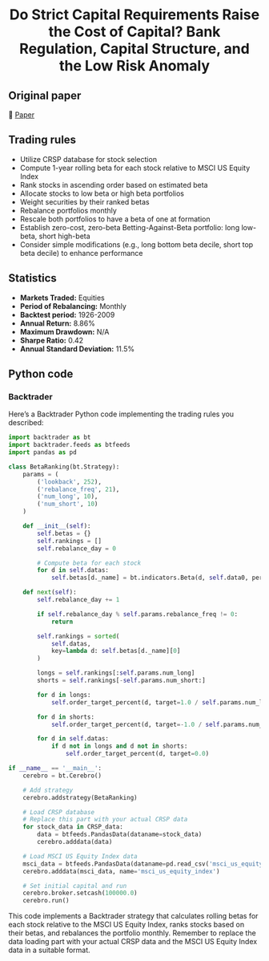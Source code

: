 <div align="center">
  <h1>Do Strict Capital Requirements Raise the Cost of Capital? Bank Regulation, Capital Structure, and the Low Risk Anomaly</h1>
</div>

## Original paper

📕 [Paper](https://papers.ssrn.com/sol3/papers.cfm?abstract_id=2577963)

## Trading rules

- Utilize CRSP database for stock selection
- Compute 1-year rolling beta for each stock relative to MSCI US Equity Index
- Rank stocks in ascending order based on estimated beta
- Allocate stocks to low beta or high beta portfolios
- Weight securities by their ranked betas
- Rebalance portfolios monthly
- Rescale both portfolios to have a beta of one at formation
- Establish zero-cost, zero-beta Betting-Against-Beta portfolio: long low-beta, short high-beta
- Consider simple modifications (e.g., long bottom beta decile, short top beta decile) to enhance performance

## Statistics

- **Markets Traded:** Equities
- **Period of Rebalancing:** Monthly
- **Backtest period:** 1926-2009
- **Annual Return:** 8.86%
- **Maximum Drawdown:** N/A
- **Sharpe Ratio:** 0.42
- **Annual Standard Deviation:** 11.5%

## Python code

### Backtrader

Here’s a Backtrader Python code implementing the trading rules you described:

```python
import backtrader as bt
import backtrader.feeds as btfeeds
import pandas as pd

class BetaRanking(bt.Strategy):
    params = (
        ('lookback', 252),
        ('rebalance_freq', 21),
        ('num_long', 10),
        ('num_short', 10)
    )

    def __init__(self):
        self.betas = {}
        self.rankings = []
        self.rebalance_day = 0

        # Compute beta for each stock
        for d in self.datas:
            self.betas[d._name] = bt.indicators.Beta(d, self.data0, period=self.params.lookback)

    def next(self):
        self.rebalance_day += 1

        if self.rebalance_day % self.params.rebalance_freq != 0:
            return

        self.rankings = sorted(
            self.datas,
            key=lambda d: self.betas[d._name][0]
        )

        longs = self.rankings[:self.params.num_long]
        shorts = self.rankings[-self.params.num_short:]

        for d in longs:
            self.order_target_percent(d, target=1.0 / self.params.num_long)

        for d in shorts:
            self.order_target_percent(d, target=-1.0 / self.params.num_short)

        for d in self.datas:
            if d not in longs and d not in shorts:
                self.order_target_percent(d, target=0.0)

if __name__ == '__main__':
    cerebro = bt.Cerebro()

    # Add strategy
    cerebro.addstrategy(BetaRanking)

    # Load CRSP database
    # Replace this part with your actual CRSP data
    for stock_data in CRSP_data:
        data = btfeeds.PandasData(dataname=stock_data)
        cerebro.adddata(data)

    # Load MSCI US Equity Index data
    msci_data = btfeeds.PandasData(dataname=pd.read_csv('msci_us_equity_index.csv', parse_dates=['date'], index_col='date'))
    cerebro.adddata(msci_data, name='msci_us_equity_index')

    # Set initial capital and run
    cerebro.broker.setcash(100000.0)
    cerebro.run()
```

This code implements a Backtrader strategy that calculates rolling betas for each stock relative to the MSCI US Equity Index, ranks stocks based on their betas, and rebalances the portfolio monthly. Remember to replace the data loading part with your actual CRSP data and the MSCI US Equity Index data in a suitable format.